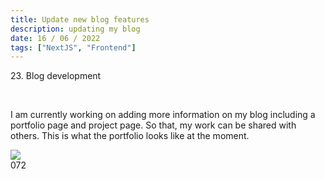 ```yaml
---
title: Update new blog features
description: updating my blog
date: 16 / 06 / 2022
tags: ["NextJS", "Frontend"]
---
```


<p>23. Blog development</p>

<br/>
<p> I am currently working on adding more information on my blog including a portfolio page and project page. So that, my work can be shared with others. This is what the portfolio looks like at the moment.
</p>
<Image layout='fill' src='/image/Blog/20220616/personalBlog.png'></Image><br/>072